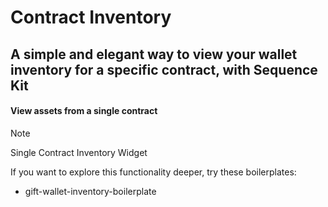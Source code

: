 # Contract Inventory
## A simple and elegant way to view your wallet inventory for a specific contract, with Sequence Kit

#### View assets from a single contract
> [!NOTE]
> Single Contract Inventory Widget

If you want to explore this functionality deeper, try these boilerplates:
- gift-wallet-inventory-boilerplate
